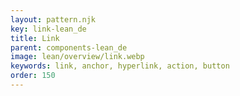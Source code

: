```yaml
---
layout: pattern.njk
key: link-lean_de
title: Link
parent: components-lean_de
image: lean/overview/link.webp
keywords: link, anchor, hyperlink, action, button
order: 150
---
```

